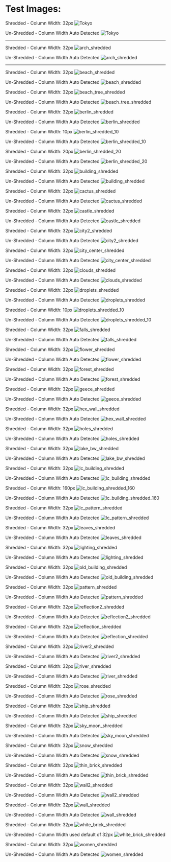 # Test Images:

Shredded - Column Width: 32px
![Tokyo](./images/TokyoPanoramaShredded.png "Title here")  

Un-Shredded - Column Width Auto Detected
![Tokyo](./images/TokyoPanoramaShredded.unshredded.jpg "Title here")  
  
---

Shredded - Column Width: 32px
![arch_shredded](./images/arch_shredded.jpg "Title")  

Un-Shredded - Column Width Auto Detected
![arch_shredded](./images/arch_shredded.unshredded.jpg "Title")  
  
---

Shredded - Column Width: 32px
![beach_shredded](./images/beach_shredded.jpg "Title")  

Un-Shredded - Column Width Auto Detected
![beach_shredded](./images/beach_shredded.unshredded.jpg "Title")


Shredded - Column Width: 32px
![beach_tree_shredded](./images/beach_tree_shredded.jpg "Title")  

Un-Shredded - Column Width Auto Detected
![beach_tree_shredded](./images/beach_tree_shredded.unshredded.jpg "Title")


Shredded - Column Width: 32px
![berlin_shredded](./images/berlin_shredded.jpg "Title")  

Un-Shredded - Column Width Auto Detected
![berlin_shredded](./images/berlin_shredded.unshredded.jpg "Title")


Shredded - Column Width: 10px
![berlin_shredded_10](./images/berlin_shredded_10.jpg "Title")  

Un-Shredded - Column Width Auto Detected
![berlin_shredded_10](./images/berlin_shredded_10.unshredded.jpg "Title")


Shredded - Column Width: 20px
![berlin_shredded_20](./images/berlin_shredded_20.jpg "Title")  

Un-Shredded - Column Width Auto Detected
![berlin_shredded_20](./images/berlin_shredded_20.unshredded.jpg "Title")


Shredded - Column Width: 32px
![building_shredded](./images/building_shredded.jpg "Title")  

Un-Shredded - Column Width Auto Detected
![building_shredded](./images/building_shredded.unshredded.jpg "Title")


Shredded - Column Width: 32px
![cactus_shredded](./images/cactus_shredded.jpg "Title")  

Un-Shredded - Column Width Auto Detected
![cactus_shredded](./images/cactus_shredded.unshredded.jpg "Title")


Shredded - Column Width: 32px
![castle_shredded](./images/castle_shredded.jpg "Title")  

Un-Shredded - Column Width Auto Detected
![castle_shredded](./images/castle_shredded.unshredded.jpg "Title")


Shredded - Column Width: 32px
![city2_shredded](./images/city2_shredded.jpg "Title")  

Un-Shredded - Column Width Auto Detected
![city2_shredded](./images/city2_shredded.unshredded.jpg "Title")


Shredded - Column Width: 32px
![city_center_shredded](./images/city_center_shredded.jpg "Title")  

Un-Shredded - Column Width Auto Detected
![city_center_shredded](./images/city_center_shredded.unshredded.jpg "Title")


Shredded - Column Width: 32px
![clouds_shredded](./images/clouds_shredded.jpg "Title")  

Un-Shredded - Column Width Auto Detected
![clouds_shredded](./images/clouds_shredded.unshredded.jpg "Title")


Shredded - Column Width: 32px
![droplets_shredded](./images/droplets_shredded.jpg "Title")  

Un-Shredded - Column Width Auto Detected
![droplets_shredded](./images/droplets_shredded.unshredded.jpg "Title")


Shredded - Column Width: 10px
![droplets_shredded_10](./images/droplets_shredded_10.jpg "Title")  

Un-Shredded - Column Width Auto Detected
![droplets_shredded_10](./images/droplets_shredded_10.unshredded.jpg "Title")


Shredded - Column Width: 32px
![falls_shredded](./images/falls_shredded.jpg "Title")  

Un-Shredded - Column Width Auto Detected
![falls_shredded](./images/falls_shredded.unshredded.jpg "Title")


Shredded - Column Width: 32px
![flower_shredded](./images/flower_shredded.jpg "Title")  

Un-Shredded - Column Width Auto Detected
![flower_shredded](./images/flower_shredded.unshredded.jpg "Title")


Shredded - Column Width: 32px
![forest_shredded](./images/forest_shredded.jpg "Title")  

Un-Shredded - Column Width Auto Detected
![forest_shredded](./images/forest_shredded.unshredded.jpg "Title")


Shredded - Column Width: 32px
![geece_shredded](./images/geece_shredded.jpg "Title")  

Un-Shredded - Column Width Auto Detected
![geece_shredded](./images/geece_shredded.unshredded.jpg "Title")


Shredded - Column Width: 32px
![hex_wall_shredded](./images/hex_wall_shredded.jpg "Title")  

Un-Shredded - Column Width Auto Detected
![hex_wall_shredded](./images/hex_wall_shredded.unshredded.jpg "Title")


Shredded - Column Width: 32px
![holes_shredded](./images/holes_shredded.jpg "Title")  

Un-Shredded - Column Width Auto Detected
![holes_shredded](./images/holes_shredded.unshredded.jpg "Title")


Shredded - Column Width: 32px
![lake_bw_shredded](./images/lake_bw_shredded.jpg "Title")  

Un-Shredded - Column Width Auto Detected
![lake_bw_shredded](./images/lake_bw_shredded.unshredded.jpg "Title")


Shredded - Column Width: 32px
![lc_building_shredded](./images/lc_building_shredded.jpg "Title")  

Un-Shredded - Column Width Auto Detected
![lc_building_shredded](./images/lc_building_shredded.unshredded.jpg "Title")


Shredded - Column Width: 160px
![lc_building_shredded_160](./images/lc_building_shredded_160.jpg "Title")  

Un-Shredded - Column Width Auto Detected
![lc_building_shredded_160](./images/lc_building_shredded_160.unshredded.jpg "Title")


Shredded - Column Width: 32px
![lc_pattern_shredded](./images/lc_pattern_shredded.jpg "Title")  

Un-Shredded - Column Width Auto Detected
![lc_pattern_shredded](./images/lc_pattern_shredded.unshredded.jpg "Title")


Shredded - Column Width: 32px
![leaves_shredded](./images/leaves_shredded.jpg "Title")  

Un-Shredded - Column Width Auto Detected
![leaves_shredded](./images/leaves_shredded.unshredded.jpg "Title")


Shredded - Column Width: 32px
![lighting_shredded](./images/lighting_shredded.jpg "Title")  

Un-Shredded - Column Width Auto Detected
![lighting_shredded](./images/lighting_shredded.unshredded.jpg "Title")


Shredded - Column Width: 32px
![old_building_shredded](./images/old_building_shredded.jpg "Title")  

Un-Shredded - Column Width Auto Detected
![old_building_shredded](./images/old_building_shredded.unshredded.jpg "Title")


Shredded - Column Width: 32px
![pattern_shredded](./images/pattern_shredded.jpg "Title")  

Un-Shredded - Column Width Auto Detected
![pattern_shredded](./images/pattern_shredded.unshredded.jpg "Title")


Shredded - Column Width: 32px
![reflection2_shredded](./images/reflection2_shredded.jpg "Title")  

Un-Shredded - Column Width Auto Detected
![reflection2_shredded](./images/reflection2_shredded.unshredded.jpg "Title")


Shredded - Column Width: 32px
![reflection_shredded](./images/reflection_shredded.jpg "Title")  

Un-Shredded - Column Width Auto Detected
![reflection_shredded](./images/reflection_shredded.unshredded.jpg "Title")


Shredded - Column Width: 32px
![river2_shredded](./images/river2_shredded.jpg "Title")  

Un-Shredded - Column Width Auto Detected
![river2_shredded](./images/river2_shredded.unshredded.jpg "Title")


Shredded - Column Width: 32px
![river_shredded](./images/river_shredded.jpg "Title")  

Un-Shredded - Column Width Auto Detected
![river_shredded](./images/river_shredded.unshredded.jpg "Title")


Shredded - Column Width: 32px
![rose_shredded](./images/rose_shredded.jpg "Title")  

Un-Shredded - Column Width Auto Detected
![rose_shredded](./images/rose_shredded.unshredded.jpg "Title")


Shredded - Column Width: 32px
![ship_shredded](./images/ship_shredded.jpg "Title")  

Un-Shredded - Column Width Auto Detected
![ship_shredded](./images/ship_shredded.unshredded.jpg "Title")


Shredded - Column Width: 32px
![sky_moon_shredded](./images/sky_moon_shredded.jpg "Title")  

Un-Shredded - Column Width Auto Detected
![sky_moon_shredded](./images/sky_moon_shredded.unshredded.jpg "Title")


Shredded - Column Width: 32px
![snow_shredded](./images/snow_shredded.jpg "Title")  

Un-Shredded - Column Width Auto Detected
![snow_shredded](./images/snow_shredded.unshredded.jpg "Title")


Shredded - Column Width: 32px
![thin_brick_shredded](./images/thin_brick_shredded.jpg "Title")  

Un-Shredded - Column Width Auto Detected
![thin_brick_shredded](./images/thin_brick_shredded.unshredded.jpg "Title")


Shredded - Column Width: 32px
![wall2_shredded](./images/wall2_shredded.jpg "Title")  

Un-Shredded - Column Width Auto Detected
![wall2_shredded](./images/wall2_shredded.unshredded.jpg "Title")


Shredded - Column Width: 32px
![wall_shredded](./images/wall_shredded.jpg "Title")  

Un-Shredded - Column Width Auto Detected
![wall_shredded](./images/wall_shredded.unshredded.jpg "Title")


Shredded - Column Width: 32px
![white_brick_shredded](./images/white_brick_shredded.jpg "Title")  

Un-Shredded - Column Width used default of 32px 
![white_brick_shredded](./images/white_brick_shredded.unshredded.jpg "Title")


Shredded - Column Width: 32px
![women_shredded](./images/women_shredded.jpg "Title")  

Un-Shredded - Column Width Auto Detected
![women_shredded](./images/women_shredded.unshredded.jpg "Title")

